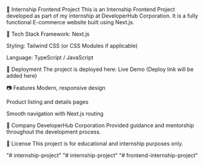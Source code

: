 🛒 Internship Frontend Project
This is an Internship Frontend Project developed as part of my internship at DeveloperHub Corporation.
It is a fully functional E-commerce website built using Next.js.

📌 Tech Stack
Framework: Next.js

Styling: Tailwind CSS (or CSS Modules if applicable)

Language: TypeScript / JavaScript

🚀 Deployment
The project is deployed here:
Live Demo (Deploy link will be added here)

📷 Features
Modern, responsive design

Product listing and details pages

Smooth navigation with Next.js routing

🏢 Company
DeveloperHub Corporation
Provided guidance and mentorship throughout the development process.

📄 License
This project is for educational and internship purposes only.

"# internship-project" 
"# internship-project" 
"# frontend-internship-project" 
